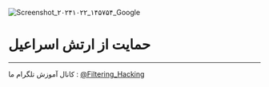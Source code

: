 ![Screenshot_۲۰۲۴۱۰۲۲_۱۴۵۷۵۴_Google](https://github.com/user-attachments/assets/c84cd890-aca2-43a0-a66c-69122a49257f)
# حمایت از ارتش اسراعیل
------
کانال آموزش تلگرام ما :
[@Filtering_Hacking](https://t.me/Filtering_Hacking)
